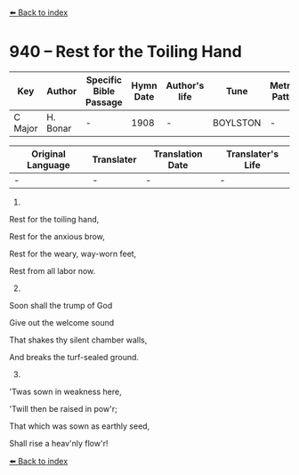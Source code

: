 [⬅️ Back to index](../README.md)

# 940 – Rest for the Toiling Hand

Key | Author   | Specific Bible Passage     |Hymn Date |Author's life |Tune |Metrical Pattern   |Composer/Source
-- | --------- | ---------------------------|----------|--------------|-----|-------------------|-------------  
C Major |H. Bonar |- |1908 |- |BOYLSTON |- |L. Mason

Original Language | Translater | Translation Date   | Translater's Life  
----------------- | --------- | --------------------|-------------     
\- |- |- |-




1.

Rest for the toiling hand,

Rest for the anxious brow,

Rest for the weary, way-worn feet,

Rest from all labor now.



2.

Soon shall the trump of God

Give out the welcome sound

That shakes thy silent chamber walls,

And breaks the turf-sealed ground.



3.

'Twas sown in weakness here,

'Twill then be raised in pow'r;

That which was sown as earthly seed,

Shall rise a heav'nly flow'r!





[⬅️ Back to index](../README.md)
